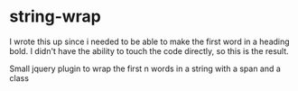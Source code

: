 # string-wrap

I wrote this up since i needed to be able to make the first word in a heading bold. I didn't have the ability to touch the code directly, so this is the result.

Small jquery plugin to wrap the first n words in a string with a span and a class
